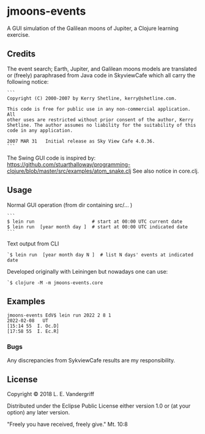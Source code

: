 # jmoons-events

A GUI simulation of the Galilean moons of Jupiter, a Clojure learning
exercise.


## Credits

The event search; Earth, Jupiter, and Galilean moons models are
translated or (freely) paraphrased from Java code in SkyviewCafe
which all carry the following notice:

    ```
    Copyright (C) 2000-2007 by Kerry Shetline, kerry@shetline.com.

    This code is free for public use in any non-commercial application. All
    other uses are restricted without prior consent of the author, Kerry
    Shetline. The author assumes no liability for the suitability of this
    code in any application.

    2007 MAR 31   Initial release as Sky View Cafe 4.0.36.
    ```

The Swing GUI code is inspired by:
   https://github.com/stuarthalloway/programming-clojure/blob/master/src/examples/atom_snake.clj
See also notice in  core.clj.


## Usage

Normal GUI operation  (from dir containing  src/... )

    ```
    $ lein run                     # start at 00:00 UTC current date
    $ lein run  [year month day ]  # start at 00:00 UTC indicated date
    ```
Text output from CLI

    `$ lein run  [year month day N ]  # list N days' events at indicated date

Developed originally with Leiningen but nowadays one can use:

    `$ clojure -M -m jmoons-events.core


## Examples
   ```
   jmoons-events EdV$ lein run 2022 2 8 1
2022-02-08   UT
[15:14 55  I. Oc.D]
[17:58 55  I. Ec.R]
   ```

### Bugs
Any discrepancies from SykviewCafe results are my responsibility.

## License

Copyright © 2018   L. E. Vandergriff

Distributed under the Eclipse Public License either version 1.0 or (at
your option) any later version.

"Freely you have received, freely give." Mt. 10:8

